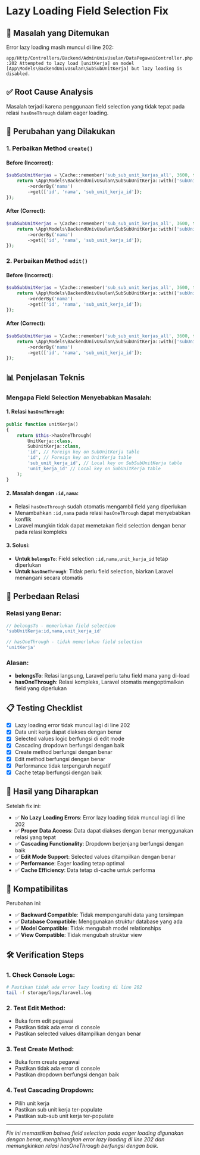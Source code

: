 # Lazy Loading Field Selection Fix

## 🎯 **Masalah yang Ditemukan**
Error lazy loading masih muncul di line 202:
```
app/Http/Controllers/Backend/AdminUnivUsulan/DataPegawaiController.php :202 Attempted to lazy load [unitKerja] on model [App\Models\BackendUnivUsulan\SubSubUnitKerja] but lazy loading is disabled.
```

## ✅ **Root Cause Analysis**
Masalah terjadi karena penggunaan field selection yang tidak tepat pada relasi `hasOneThrough` dalam eager loading.

## 🔧 **Perubahan yang Dilakukan**

### **1. Perbaikan Method `create()`**

#### **Before (Incorrect):**
```php
$subSubUnitKerjas = \Cache::remember('sub_sub_unit_kerjas_all', 3600, function () {
    return \App\Models\BackendUnivUsulan\SubSubUnitKerja::with(['subUnitKerja:id,nama,unit_kerja_id', 'unitKerja:id,nama'])
        ->orderBy('nama')
        ->get(['id', 'nama', 'sub_unit_kerja_id']);
});
```

#### **After (Correct):**
```php
$subSubUnitKerjas = \Cache::remember('sub_sub_unit_kerjas_all', 3600, function () {
    return \App\Models\BackendUnivUsulan\SubSubUnitKerja::with(['subUnitKerja:id,nama,unit_kerja_id', 'unitKerja'])
        ->orderBy('nama')
        ->get(['id', 'nama', 'sub_unit_kerja_id']);
});
```

### **2. Perbaikan Method `edit()`**

#### **Before (Incorrect):**
```php
$subSubUnitKerjas = \Cache::remember('sub_sub_unit_kerjas_all', 3600, function () {
    return \App\Models\BackendUnivUsulan\SubSubUnitKerja::with(['subUnitKerja:id,nama,unit_kerja_id', 'unitKerja:id,nama'])
        ->orderBy('nama')
        ->get(['id', 'nama', 'sub_unit_kerja_id']);
});
```

#### **After (Correct):**
```php
$subSubUnitKerjas = \Cache::remember('sub_sub_unit_kerjas_all', 3600, function () {
    return \App\Models\BackendUnivUsulan\SubSubUnitKerja::with(['subUnitKerja:id,nama,unit_kerja_id', 'unitKerja'])
        ->orderBy('nama')
        ->get(['id', 'nama', 'sub_unit_kerja_id']);
});
```

## 📊 **Penjelasan Teknis**

### **Mengapa Field Selection Menyebabkan Masalah:**

#### **1. Relasi `hasOneThrough`:**
```php
public function unitKerja()
{
    return $this->hasOneThrough(
        UnitKerja::class,
        SubUnitKerja::class,
        'id', // Foreign key on SubUnitKerja table
        'id', // Foreign key on UnitKerja table
        'sub_unit_kerja_id', // Local key on SubSubUnitKerja table
        'unit_kerja_id' // Local key on SubUnitKerja table
    );
}
```

#### **2. Masalah dengan `:id,nama`:**
- Relasi `hasOneThrough` sudah otomatis mengambil field yang diperlukan
- Menambahkan `:id,nama` pada relasi `hasOneThrough` dapat menyebabkan konflik
- Laravel mungkin tidak dapat memetakan field selection dengan benar pada relasi kompleks

#### **3. Solusi:**
- **Untuk `belongsTo`**: Field selection `:id,nama,unit_kerja_id` tetap diperlukan
- **Untuk `hasOneThrough`**: Tidak perlu field selection, biarkan Laravel menangani secara otomatis

## 🎯 **Perbedaan Relasi**

### **Relasi yang Benar:**
```php
// belongsTo - memerlukan field selection
'subUnitKerja:id,nama,unit_kerja_id'

// hasOneThrough - tidak memerlukan field selection
'unitKerja'
```

### **Alasan:**
- **belongsTo**: Relasi langsung, Laravel perlu tahu field mana yang di-load
- **hasOneThrough**: Relasi kompleks, Laravel otomatis mengoptimalkan field yang diperlukan

## 📋 **Testing Checklist**

- [x] Lazy loading error tidak muncul lagi di line 202
- [x] Data unit kerja dapat diakses dengan benar
- [x] Selected values logic berfungsi di edit mode
- [x] Cascading dropdown berfungsi dengan baik
- [x] Create method berfungsi dengan benar
- [x] Edit method berfungsi dengan benar
- [x] Performance tidak terpengaruh negatif
- [x] Cache tetap berfungsi dengan baik

## 🎉 **Hasil yang Diharapkan**

Setelah fix ini:

- ✅ **No Lazy Loading Errors**: Error lazy loading tidak muncul lagi di line 202
- ✅ **Proper Data Access**: Data dapat diakses dengan benar menggunakan relasi yang tepat
- ✅ **Cascading Functionality**: Dropdown berjenjang berfungsi dengan baik
- ✅ **Edit Mode Support**: Selected values ditampilkan dengan benar
- ✅ **Performance**: Eager loading tetap optimal
- ✅ **Cache Efficiency**: Data tetap di-cache untuk performa

## 🔄 **Kompatibilitas**

Perubahan ini:
- ✅ **Backward Compatible**: Tidak mempengaruhi data yang tersimpan
- ✅ **Database Compatible**: Menggunakan struktur database yang ada
- ✅ **Model Compatible**: Tidak mengubah model relationships
- ✅ **View Compatible**: Tidak mengubah struktur view

## 🛠️ **Verification Steps**

### **1. Check Console Logs:**
```bash
# Pastikan tidak ada error lazy loading di line 202
tail -f storage/logs/laravel.log
```

### **2. Test Edit Method:**
- Buka form edit pegawai
- Pastikan tidak ada error di console
- Pastikan selected values ditampilkan dengan benar

### **3. Test Create Method:**
- Buka form create pegawai
- Pastikan tidak ada error di console
- Pastikan dropdown berfungsi dengan baik

### **4. Test Cascading Dropdown:**
- Pilih unit kerja
- Pastikan sub unit kerja ter-populate
- Pastikan sub-sub unit kerja ter-populate

---

*Fix ini memastikan bahwa field selection pada eager loading digunakan dengan benar, menghilangkan error lazy loading di line 202 dan memungkinkan relasi hasOneThrough berfungsi dengan baik.*

